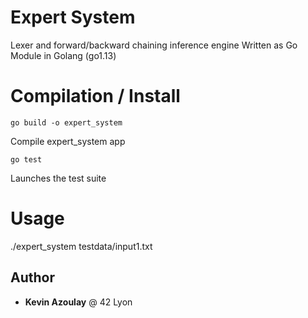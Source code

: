# Expert System
Lexer and forward/backward chaining inference engine
Written as Go Module in Golang (go1.13)

# Compilation / Install

	go build -o expert_system
Compile expert_system app

	go test
Launches the test suite

# Usage

./expert_system testdata/input1.txt

## Author
* **Kevin Azoulay** @ 42 Lyon
